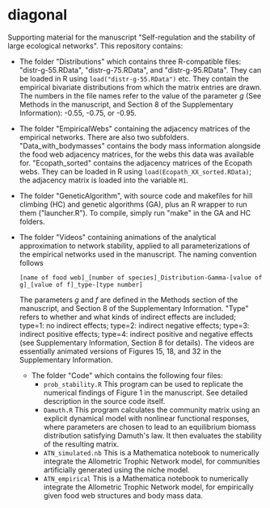 # diagonal

Supporting material for the manuscript "Self-regulation and the stability of large ecological networks". This repository contains:

* The folder "Distributions" which contains three R-compatible files: "distr-g-55.RData", "distr-g-75.RData", and "distr-g-95.RData". They can be loaded in R using `load("distr-g-55.RData")` etc. They contain the empirical bivariate distributions from which the matrix entries are drawn. The numbers in the file names refer to the value of the parameter *g* (See Methods in the manuscript, and Section 8 of the Supplementary Information): -0.55, -0.75, or -0.95.
* The folder "EmpiricalWebs" containing the adjacency matrices of the empirical networks. There are also two subfolders. "Data\_with\_bodymasses" contains the body mass information alongside the food web adjacency matrices, for the webs this data was available for. "Ecopath\_sorted" contains the adjacency matrices of the Ecopath webs. They can be loaded in R using `load(Ecopath_XX_sorted.RData)`; the adjacency matrix is loaded into the variable `M1`.
* The folder "GeneticAlgorithm", with source code and makefiles for hill climbing (HC) and genetic algorithms (GA), plus an R wrapper to run them ("launcher.R"). To compile, simply run "make" in the GA and HC folders.
* The folder "Videos" containing animations of the analytical approximation to network stability, applied to all parameterizations of the empirical networks used in the manuscript. The naming convention follows

  `[name of food web]_[number of species]_Distribution-Gamma-[value of g]_[value of f]_type-[type number]`

  The parameters *g* and *f* are defined in the Methods section of the manuscript, and Section 8 of the Supplementary Information. "Type" refers to whether and what kinds of indirect effects are included; type=1: no indirect effects; type=2: indirect negative effects; type=3: indirect positive effects; type=4: indirect positive and negative effects (see Supplementary Information, Section 8 for details). The videos are essentially animated versions of Figures 15, 18, and 32 in the Supplementary Information.
  * The folder "Code" which contains the following four files:
      * `prob_stability.R` This program can be used to replicate the numerical findings of Figure 1 in the manuscript. See detailed description in the source code itself.
      * `Damuth.R` This program calculates the community matrix using an explicit dynamical model with nonlinear functional responses, where parameters are chosen to lead to an equilibrium biomass distribution satisfying Damuth's law. It then evaluates the stability of the resulting matrix.
      * `ATN_simulated.nb` This is a Mathematica notebook to numerically integrate the Allometric Trophic Network model, for communities artificially generated using the niche model.
      * `ATN_empirical` This is a Mathematica notebook to numerically integrate the Allometric Trophic Network model, for empirically given food web structures and body mass data.

